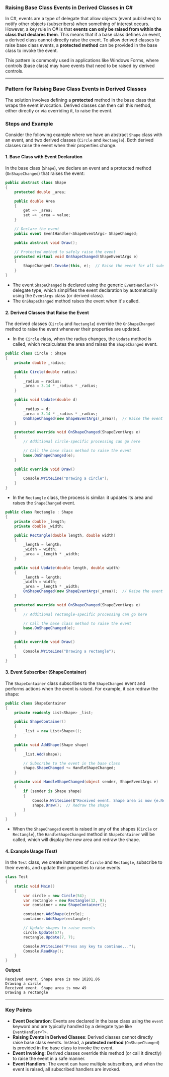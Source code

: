 ### **Raising Base Class Events in Derived Classes in C#**

In C#, events are a type of delegate that allow objects (event publishers) to notify other objects (subscribers) when something of interest occurs. However, a key rule in C# is that **events can only be raised from within the class that declares them**. This means that if a base class defines an event, a derived class cannot directly raise the event. To allow derived classes to raise base class events, a **protected method** can be provided in the base class to invoke the event. 

This pattern is commonly used in applications like Windows Forms, where controls (base class) may have events that need to be raised by derived controls.

---

### **Pattern for Raising Base Class Events in Derived Classes**

The solution involves defining a **protected** method in the base class that wraps the event invocation. Derived classes can then call this method, either directly or via overriding it, to raise the event.

### **Steps and Example**

Consider the following example where we have an abstract `Shape` class with an event, and two derived classes (`Circle` and `Rectangle`). Both derived classes raise the event when their properties change.

#### 1. **Base Class with Event Declaration**

In the base class (`Shape`), we declare an event and a protected method (`OnShapeChanged`) that raises the event:

```csharp
public abstract class Shape
{
    protected double _area;

    public double Area
    {
        get => _area;
        set => _area = value;
    }

    // Declare the event
    public event EventHandler<ShapeEventArgs> ShapeChanged;

    public abstract void Draw();

    // Protected method to safely raise the event
    protected virtual void OnShapeChanged(ShapeEventArgs e)
    {
        ShapeChanged?.Invoke(this, e);  // Raise the event for all subscribers
    }
}
```

- The event `ShapeChanged` is declared using the generic `EventHandler<T>` delegate type, which simplifies the event declaration by automatically using the `EventArgs` class (or derived class).
- The `OnShapeChanged` method raises the event when it's called.

#### 2. **Derived Classes that Raise the Event**

The derived classes (`Circle` and `Rectangle`) override the `OnShapeChanged` method to raise the event whenever their properties are updated. 

- In the `Circle` class, when the radius changes, the `Update` method is called, which recalculates the area and raises the `ShapeChanged` event.

```csharp
public class Circle : Shape
{
    private double _radius;

    public Circle(double radius)
    {
        _radius = radius;
        _area = 3.14 * _radius * _radius;
    }

    public void Update(double d)
    {
        _radius = d;
        _area = 3.14 * _radius * _radius;
        OnShapeChanged(new ShapeEventArgs(_area));  // Raise the event
    }

    protected override void OnShapeChanged(ShapeEventArgs e)
    {
        // Additional circle-specific processing can go here

        // Call the base class method to raise the event
        base.OnShapeChanged(e);
    }

    public override void Draw()
    {
        Console.WriteLine("Drawing a circle");
    }
}
```

- In the `Rectangle` class, the process is similar: it updates its area and raises the `ShapeChanged` event.

```csharp
public class Rectangle : Shape
{
    private double _length;
    private double _width;

    public Rectangle(double length, double width)
    {
        _length = length;
        _width = width;
        _area = _length * _width;
    }

    public void Update(double length, double width)
    {
        _length = length;
        _width = width;
        _area = _length * _width;
        OnShapeChanged(new ShapeEventArgs(_area));  // Raise the event
    }

    protected override void OnShapeChanged(ShapeEventArgs e)
    {
        // Additional rectangle-specific processing can go here

        // Call the base class method to raise the event
        base.OnShapeChanged(e);
    }

    public override void Draw()
    {
        Console.WriteLine("Drawing a rectangle");
    }
}
```

#### 3. **Event Subscriber (ShapeContainer)**

The `ShapeContainer` class subscribes to the `ShapeChanged` event and performs actions when the event is raised. For example, it can redraw the shape:

```csharp
public class ShapeContainer
{
    private readonly List<Shape> _list;

    public ShapeContainer()
    {
        _list = new List<Shape>();
    }

    public void AddShape(Shape shape)
    {
        _list.Add(shape);

        // Subscribe to the event in the base class
        shape.ShapeChanged += HandleShapeChanged;
    }

    private void HandleShapeChanged(object sender, ShapeEventArgs e)
    {
        if (sender is Shape shape)
        {
            Console.WriteLine($"Received event. Shape area is now {e.NewArea}");
            shape.Draw();  // Redraw the shape
        }
    }
}
```

- When the `ShapeChanged` event is raised in any of the shapes (`Circle` or `Rectangle`), the `HandleShapeChanged` method in `ShapeContainer` will be called, which will display the new area and redraw the shape.

#### 4. **Example Usage (Test)**

In the `Test` class, we create instances of `Circle` and `Rectangle`, subscribe to their events, and update their properties to raise events.

```csharp
class Test
{
    static void Main()
    {
        var circle = new Circle(54);
        var rectangle = new Rectangle(12, 9);
        var container = new ShapeContainer();

        container.AddShape(circle);
        container.AddShape(rectangle);

        // Update shapes to raise events
        circle.Update(57);
        rectangle.Update(7, 7);

        Console.WriteLine("Press any key to continue...");
        Console.ReadKey();
    }
}
```

**Output**:
```
Received event. Shape area is now 10201.86
Drawing a circle
Received event. Shape area is now 49
Drawing a rectangle
```

---

### **Key Points**

- **Event Declaration**: Events are declared in the base class using the `event` keyword and are typically handled by a delegate type like `EventHandler<T>`.
- **Raising Events in Derived Classes**: Derived classes cannot directly raise base class events. Instead, a **protected method** (`OnShapeChanged`) is provided in the base class to invoke the event.
- **Event Invoking**: Derived classes override this method (or call it directly) to raise the event in a safe manner.
- **Event Handlers**: The event can have multiple subscribers, and when the event is raised, all subscribed handlers are invoked.

